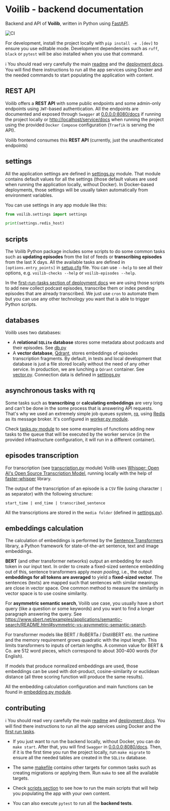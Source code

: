 # Voilib - backend documentation
Backend and API of **Voilib**, written in Python using
[FastAPI](https://fastapi.tiangolo.com/).

![CI](https://github.com/unmonoqueteclea/voilib/actions/workflows/backend.yml/badge.svg)

For development, install the project locally with `pip install -e
.[dev]` to ensure you use editable mode. Development dependencies such
as `ruff`, `black` or `pytest` will be also installed when you use
that command.

ℹ️ You should read very carefully the main [readme](../readme.md) and
the [deployment docs](../infra/readme.md). You will find there
instructions to run all the app services using Docker and the needed
commands to start populating the application with content.

## REST API
Voilib offers a **REST API** with some public endpoints and some
admin-only endpoints using `JWT`-based authentication. All the
endpoints are documented and exposed through `Swagger` at
[0.0.0.0:8080/docs](http://0.0.0.0:8080/docs) if running the project
locally or
[http://localhost/service/docs](http://localhost/service/docs) when
running the project using the provided `Docker Compose` configuration
(`Traefik` is serving the API).

Voilib frontend consumes this **REST API** (currently, just the
unauthenticated endpoints)

## settings
All the application settings are defined in
[settings.py](./src/voilib/settings.py) module.  That module contains
default values for all the settings (those default values are used
when running the application locally, without Docker). In Docker-based
deployments, those settings will be usually taken automatically from
environment variables.

You can use settings in any app module like this:

```python
from voilib.settings import settings

print(settings.redis_host)
```

## scripts
The Voilib Python package includes some scripts to do some common
tasks such as **updating episodes** from the list of feeds or
**transcribing episodes** from the last X days. All the available
tasks are defined in `[options.entry_points]` in
[setup.cfg](./setup.cfg) file. You can use `--help` to see all their
options, e.g. `voilib-checks --help` or `voilib-episodes --help`.

In the [first-run-tasks section of deployment
docs](../infra/readme.md#first-run-tasks) we are using those scripts
to add new collect podcast episodes, transcribe them or index pending
episodes that are already transcribed. We just use `cron` to automate
them but you can use any other technology you want that is able to
trigger Python scripts.

## databases
Voilib uses two databases:

- A **relational `SQLite` database** stores some metadata about podcasts
  and their episodes. See [db.py](./src/voilib/db.py)
- A **vector database**, [Qdrant](https://qdrant.tech/), stores
  embeddings of episodes transcription fragments. By default, in tests
  and local development that database is just a file stored locally
  without the need of any other service. In production, we are
  lunching a `Qdrant` container. See
  [vector.py](./src/voilib/vector.py). Connection data is defined in
  [settings.py](./src/voilib/settings.py)

## asynchronous tasks with rq
Some tasks such as **transcribing** or **calculating embeddings** are
very long and can't be done in the some process that is answering API
requests. That's why we used an extremely simple job queues system,
[rq](https://python-rq.org/), using [Redis](https://redis.io/) as its
message broker. It's configured in [worker.py
module](./src/voilib/worker.py).

Check [tasks.py module](./src/voilib.tasks.py) to see some examples of
functions adding new tasks to the queue that will be executed by the
worker service (in the provided infrastructure configuration, it will
run in a different container).


## episodes transcription
For transcription (see
[transcription.py](./src/voilib/transcription.py) module) Voilib uses
[Whisper: Open AI's Open Source Transcription
Model](https://openai.com/research/whisper), running locally with the
help of [faster-whisper](https://github.com/guillaumekln/faster-whisper/)
library.

The output of the transcription of an episode is a `CSV` file (using
character `|` as separator) with the following structure:

```
start_time | end_time | transcribed_sentence
```

All the transcriptions are stored in the `media folder` (defined in
[settings.py](./src/voilib/settings.py)).


## embeddings calculation
The calculation of embeddings is performed by the [Sentence
Transformers](https://www.sbert.net/) library, a Python framework for
state-of-the-art sentence, text and image embeddings.

**BERT** (and other transformer networks) output an embedding for each
token in our input text. In order to create a fixed-sized sentence
embedding out of this, sentence transformers apply *mean pooling*,
i.e., the output **embeddings for all tokens are averaged** to yield a
**fixed-sized vector**. The sentences (texts) are mapped such that
sentences with similar meanings are close in vector space. One common
method to measure the similarity in vector space is to use cosine
similarity.

For **asymmetric semantic search**, Voilib use case, you usually have a
short query (like a question or some keywords) and you want to find a
longer paragraph answering the query. See  https://www.sbert.net/examples/applications/semantic-search/README.html#symmetric-vs-asymmetric-semantic-search.

For transformer models like BERT / RoBERTa / DistilBERT etc. the
runtime and the memory requirement grows quadratic with the input
length. This limits transformers to inputs of certain lengths. A
common value for BERT & Co. are 512 word pieces, which correspond to
about 300-400 words (for English).

If models that produce normalized embeddings are used, those embeddings
can be used with dot-product, cosine-similarity or euclidean distance
(all three scoring function will produce the same results).

All the embedding calculation configuration and main functions can be
found in [embedding.py module](./src/voilib/embedding.py).


## contributing
ℹ️ You should read very carefully the main [readme](../readme.md) and
[deployment docs](./infra/readme.md). You will find there instructions
to run all the app services using Docker and the [first run
tasks](../infra/readme.md#first-run-tasks).

- If you just want to run the backend locally, without Docker, you can
do `make start`. After that, you will find `Swagger` in
[0.0.0.0:8080/docs](http://0.0.0.0:8080/docs). Then, if it is the
first time you run the project locally, run `make migrate` to ensure
all the needed tables are created in the `SQLite` database.

- The same [makefile](./makefile) contains other targets for common
tasks such as creating migrations or applying them. Run `make` to see
all the available targets.

- Check [scripts section](#scripts) to see how to run the main scripts
that will help you populating the app with your own content.

- You can also execute `pytest` to run all the **backend tests**.
